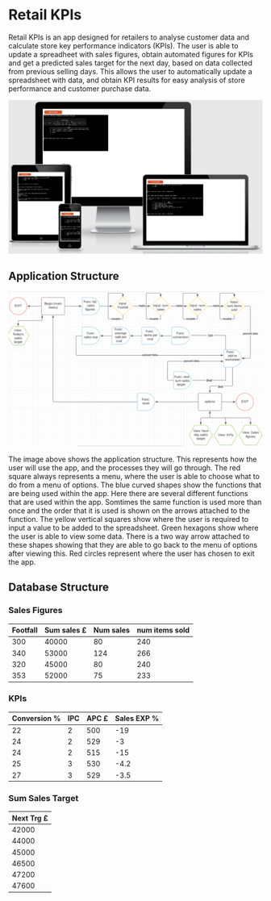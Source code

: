 # Retail KPIs
Retail KPIs is an app designed for retailers to analyse customer data and calculate store key performance indicators (KPIs). The user is able to update a spreadheet with sales figures, obtain automated figures for KPIs and get a predicted sales target for the next day, based on data collected from previous selling days. This allows the user to automatically update a spreadsheet with data, and obtain KPI results for easy analysis of store performance and customer purchase data.

<img src="assets/images/responsivity.png" alt="Image of Retail KPIs app on different screen sizes">

## Application Structure

<img src="assets/images/structure.png" alt="Flowchart showing the application structure">

The image above shows the application structure. This represents how the user will use the app, and the processes they will go through.
The red square always represents a menu, where the user is able to choose what to do from a menu of options. The blue curved shapes show the functions that are being used within the app. Here there are several different functions that are used within the app. Somtimes the same function is used more than once and the order that it is used is shown on the arrows attached to the function. The yellow vertical squares show where the user is required to input a value to be added to the spreadsheet. Green hexagons show where the user is able to view some data. There is a two way arrow attached to these shapes showing that they are able to go back to the menu of options after viewing this. 
Red circles represent where the user has chosen to exit the app. 

## Database Structure

### Sales Figures

|Footfall|Sum sales £|Num sales|num items sold|
|---|---|---|---|
|300|40000|80|240|
|340|53000|124|266|
|320|45000|80|240|
|353|52000|75|233|

### KPIs

|Conversion %|IPC|APC £|Sales EXP %|
|---|---|---|---|
|22|2|500|-19|
|24|2|529|-3|
|24|2|515|-15|
|25|3|530|-4.2|
|27|3|529|-3.5|

### Sum Sales Target

|Next Trg £|
|---|
|42000|
|44000|
|45000|
|46500|
|47200|
|47600|